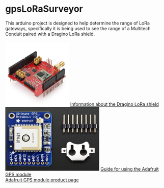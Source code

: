 # gpsLoRaSurveyor

This arduino project is designed to help determine the range of LoRa gateways,
specifically it is being used to see the range of a Multitech Conduit paired with a Dragino LoRa shield.<br><br>
<img src="draginoLoRaShield.jpg" alt="Dragino shield" height="200" width="200"> <a href="http://wiki.dragino.com/index.php?title=Lora_Shield">Information about the Dragino LoRa shield</a>
<br>
<img src="adafruitGps.jpg" alt="Adafruit GPS module" height="200" width="295"> <a href="https://learn.adafruit.com/adafruit-ultimate-gps/overview">Guide for using the Adafruit GPS module</a>
<br>
<a href="https://www.adafruit.com/product/746">Adafruit GPS module product page</a>
